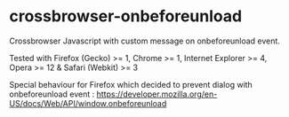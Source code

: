 crossbrowser-onbeforeunload
===========================

Crossbrowser Javascript with custom message on onbeforeunload event.

Tested with Firefox (Gecko) >= 1, Chrome >= 1, Internet Explorer >= 4, Opera >= 12 & Safari (Webkit) >= 3

Special behaviour for Firefox which decided to prevent dialog with onbeforeunload event : https://developer.mozilla.org/en-US/docs/Web/API/window.onbeforeunload
